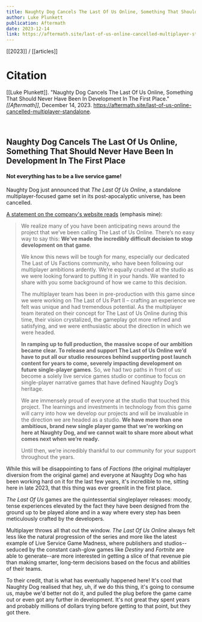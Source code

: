 ```yaml
---
title: Naughty Dog Cancels The Last Of Us Online, Something That Should Never Have Been In Development In The First Place
author: Luke Plunkett
publication: Aftermath
date: 2023-12-14
link: https://aftermath.site/last-of-us-online-cancelled-multiplayer-standalone
---
```


[[2023]] / [[articles]]

# Citation

[[Luke Plunkett]]. "Naughty Dog Cancels The Last Of Us Online, Something That Should Never Have Been In Development In The First Place." *[[Aftermath]]*, December 14, 2023. <https://aftermath.site/last-of-us-online-cancelled-multiplayer-standalone>.

<br>

## Naughty Dog Cancels The Last Of Us Online, Something That Should Never Have Been In Development In The First Place

#### Not everything has to be a live service game!

Naughty Dog just announced that _The Last Of Us Online_, a standalone multiplayer-focused game set in its post-apocalyptic universe, has been cancelled.

[A statement on the company's website reads](https://www.naughtydog.com/blog/an_update_on_the_last_of_us_online) (emphasis mine):

> We realize many of you have been anticipating news around the project that we’ve been calling The Last of Us Online. There’s no easy way to say this: **We’ve made the incredibly difficult decision to stop development on that game**.
> 
> We know this news will be tough for many, especially our dedicated The Last of Us Factions community, who have been following our multiplayer ambitions ardently. We’re equally crushed at the studio as we were looking forward to putting it in your hands. We wanted to share with you some background of how we came to this decision.
> 
> The multiplayer team has been in pre-production with this game since we were working on The Last of Us Part II – crafting an experience we felt was unique and had tremendous potential. As the multiplayer team iterated on their concept for The Last of Us Online during this time, their vision crystalized, the gameplay got more refined and satisfying, and we were enthusiastic about the direction in which we were headed.
> 
> **In ramping up to full production, the massive scope of our ambition became clear. To release and support The Last of Us Online we’d have to put all our studio resources behind supporting post launch content for years to come, severely impacting development on future single-player games**. So, we had two paths in front of us: become a solely live service games studio or continue to focus on single-player narrative games that have defined Naughty Dog’s heritage.
> 
> We are immensely proud of everyone at the studio that touched this project. The learnings and investments in technology from this game will carry into how we develop our projects and will be invaluable in the direction we are headed as a studio. **We have more than one ambitious, brand new single player game that we're working on here at Naughty Dog, and we cannot wait to share more about what comes next when we’re ready.**
> 
> Until then, we’re incredibly thankful to our community for your support throughout the years.

While this will be disappointing to fans of _Factions_ (the original multiplayer diversion from the original game) and everyone at Naughty Dog who has been working hard on it for the last few years, it's incredible to me, sitting here in late 2023, that this thing was ever greenlit in the first place.

_The Last Of Us_ games are the quintessential singleplayer releases: moody, tense experiences elevated by the fact they have been designed from the ground up to be played alone and in a way where every step has been meticulously crafted by the developers.

Multiplayer throws all that out the window. _The Last Of Us Online_ always felt less like the natural progression of the series and more like the latest example of Live Service Game Madness, where publishers and studios--seduced by the constant cash-glow games like _Destiny_ and _Fortnite_ are able to generate--are more interested in getting a slice of that revenue pie than making smarter, long-term decisions based on the focus and abilities of their teams.

To their credit, that is what has eventually happened here! It's cool that Naughty Dog realised that hey, uh, if we do this thing, it's going to consume us, maybe we'd better not do it, and pulled the plug before the game came out or even got any further in development. It's not great they spent years and probably millions of dollars trying before getting to that point, but they got there.
